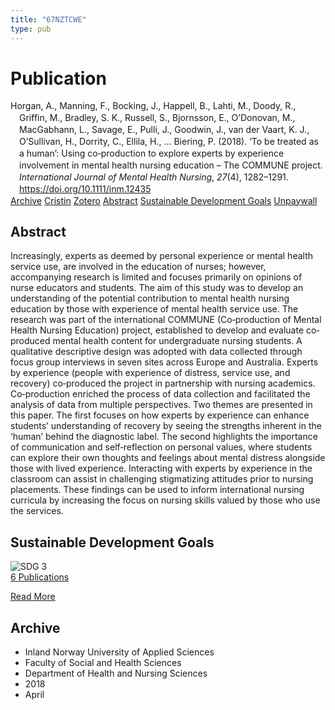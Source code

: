 ```yaml
---
title: "67NZTCWE"
type: pub
---
```

<h1>Publication</h1>
<article id="csl-bib-container-67NZTCWE" class="csl-bib-container">
  <div class="csl-bib-body" style="line-height: 1.35; padding-left: 1em; text-indent:-1em;">
  <div class="csl-entry">Horgan, A., Manning, F., Bocking, J., Happell, B., Lahti, M., Doody, R., Griffin, M., Bradley, S. K., Russell, S., Bjornsson, E., O&#x2019;Donovan, M., MacGabhann, L., Savage, E., Pulli, J., Goodwin, J., van der Vaart, K. J., O&#x2019;Sullivan, H., Dorrity, C., Ellila, H., &#x2026; Biering, P. (2018). &#x2018;To be treated as a human&#x2019;: Using co&#x2010;production to explore experts by experience involvement in mental health nursing education &#x2013; The COMMUNE project. <i>International Journal of Mental Health Nursing</i>, <i>27</i>(4), 1282&#x2013;1291. <a href="https://doi.org/10.1111/inm.12435">https://doi.org/10.1111/inm.12435</a></div>
</div>
  <div class="csl-bib-buttons">
    <a href="#taxonomy-article-67NZTCWE" class="csl-bib-button">Archive</a>
    <a href="https://app.cristin.no/results/show.jsf?id=1578751" alt="Cristin URL" class="csl-bib-button">Cristin</a>
    <a href="http://zotero.org/groups/5402882/items/67NZTCWE" alt="Zotero URL" class="csl-bib-button">Zotero</a>
    <a href="#abstract-article-67NZTCWE" class="csl-bib-button">Abstract</a>
    <a href="#sdg-article-67NZTCWE" class="csl-bib-button">Sustainable Development Goals</a>
    <a href="https://onlinelibrary.wiley.com/doi/pdfdirect/10.1111/inm.12435" class="csl-bib-button">Unpaywall</a>
  </div>
  <div id="csl-bib-meta-container-67NZTCWE"></div>
</article>
<div id="csl-bib-meta-67NZTCWE" class="csl-bib-meta">
  <article id="abstract-article-67NZTCWE" class="abstract-article">
    <h1>Abstract</h1>
    Increasingly, experts as deemed by personal experience or mental health service use, are involved in the education of nurses; however, accompanying research is limited and focuses primarily on opinions of nurse educators and students. The aim of this study was to develop an understanding of the potential contribution to mental health nursing education by those with experience of mental health service use. The research was part of the international COMMUNE (Co‐production of Mental Health Nursing Education) project, established to develop and evaluate co‐produced mental health content for undergraduate nursing students. A qualitative descriptive design was adopted with data collected through focus group interviews in seven sites across Europe and Australia. Experts by experience (people with experience of distress, service use, and recovery) co‐produced the project in partnership with nursing academics. Co‐production enriched the process of data collection and facilitated the analysis of data from multiple perspectives. Two themes are presented in this paper. The first focuses on how experts by experience can enhance students’ understanding of recovery by seeing the strengths inherent in the ‘human’ behind the diagnostic label. The second highlights the importance of communication and self‐reflection on personal values, where students can explore their own thoughts and feelings about mental distress alongside those with lived experience. Interacting with experts by experience in the classroom can assist in challenging stigmatizing attitudes prior to nursing placements. These findings can be used to inform international nursing curricula by increasing the focus on nursing skills valued by those who use the services.
  </article>
  <article id="sdg-article-67NZTCWE" class="sdg-article">
    <h1>Sustainable Development Goals</h1>
    <div class="sdg-container"><div id="sdg3" class="sdg"> <img src="{{< params subfolder >}}images/sdg/sdg03_en.png" class="image" alt="SDG 3"> <div class="sdg-overlay"> <a href="{{< params subfolder >}}en/archive/?sdg=3#archive" class="sdg-publication-count"><span>6</span> Publications</a> <p><a href="https://sdgs.un.org/goals/goal3" class="sdg-read-more">Read More</a></p> </div> </div></div>
  </article>
  <article id="taxonomy-article-67NZTCWE" class="taxonomy-article">
    <h1>Archive</h1>
    <ul>
      <li>Inland Norway University of Applied Sciences</li>
      <li>Faculty of Social and Health Sciences</li>
      <li>Department of Health and Nursing Sciences</li>
      <li>2018</li>
      <li>April</li>
    </ul>
  </article>
</div>
